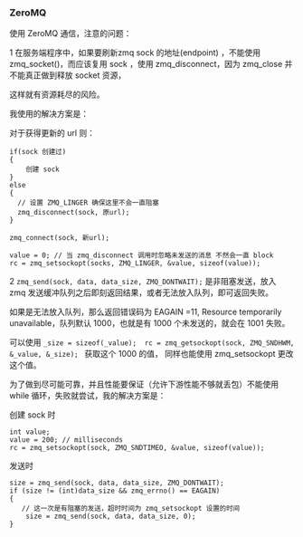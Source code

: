 

### ZeroMQ

使用 ZeroMQ 通信，注意的问题：

1 在服务端程序中，如果要刷新zmq sock 的地址(endpoint) ，不能使用 zmq_socket()，而应该复用 sock ，使用 zmq_disconnect，因为 zmq_close 并不能真正做到释放 socket 资源，

这样就有资源耗尽的风险。

我使用的解决方案是：

对于获得更新的 url 则：

```
if(sock 创建过)
{
    创建 sock
}
else
{
  // 设置 ZMQ_LINGER 确保这里不会一直阻塞
  zmq_disconnect(sock, 原url);
}

zmq_connect(sock, 新url);

value = 0; // 当 zmq_disconnect 调用时忽略未发送的消息 不然会一直 block
rc = zmq_setsockopt(socks, ZMQ_LINGER, &value, sizeof(value));

```


2 `zmq_send(sock, data, data_size, ZMQ_DONTWAIT);` 是非阻塞发送，放入 zmq 发送缓冲队列之后即刻返回结果，或者无法放入队列，即可返回失败。

如果是无法放入队列，那么返回错误码为 EAGAIN =11,  Resource temporarily unavailable，队列默认 1000，也就是有 1000 个未发送的，就会在 1001 失败。

可以使用 `_size = sizeof(_value);  rc = zmq_getsockopt(sock, ZMQ_SNDHWM, &_value, &_size); ` 获取这个 1000 的值， 同样也能使用 zmq_setsockopt 更改这个值。

为了做到尽可能可靠，并且性能要保证（允许下游性能不够就丢包）不能使用 while 循环，失败就尝试，我的解决方案是：

创建 sock 时

```
int value;
value = 200; // milliseconds
rc = zmq_setsockopt(sock, ZMQ_SNDTIMEO, &value, sizeof(value));
```

发送时 
```
size = zmq_send(sock, data, data_size, ZMQ_DONTWAIT);
if (size != (int)data_size && zmq_errno() == EAGAIN)
{
   // 这一次是有阻塞的发送，超时时间为 zmq_setsockopt 设置的时间
    size = zmq_send(sock, data, data_size, 0);
}
```
